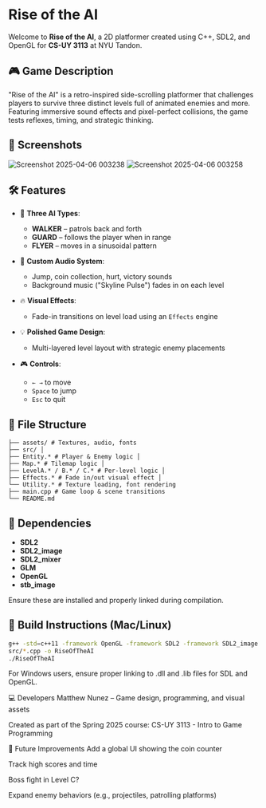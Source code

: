 # Rise of the AI

Welcome to **Rise of the AI**, a 2D platformer created using C++, SDL2, and OpenGL for **CS-UY 3113** at NYU Tandon.

## 🎮 Game Description

"Rise of the AI" is a retro-inspired side-scrolling platformer that challenges players to survive three distinct levels full of animated enemies and more. Featuring immersive sound effects and pixel-perfect collisions, the game tests reflexes, timing, and strategic thinking.

## 📸 Screenshots
![Screenshot 2025-04-06 003238](https://github.com/user-attachments/assets/0a1d6267-1a89-44f6-b414-637a823ff539)
![Screenshot 2025-04-06 003258](https://github.com/user-attachments/assets/1c997ac1-3e07-4763-98c9-ccfc66443f52)


## 🛠️ Features

- 🧠 **Three AI Types**:  
  - **WALKER** – patrols back and forth  
  - **GUARD** – follows the player when in range  
  - **FLYER** – moves in a sinusoidal pattern

- 🎵 **Custom Audio System**:
  - Jump, coin collection, hurt, victory sounds
  - Background music ("Skyline Pulse") fades in on each level

- 🔥 **Visual Effects**:
  - Fade-in transitions on level load using an `Effects` engine

- 💡 **Polished Game Design**:
  - Multi-layered level layout with strategic enemy placements

- 🎮 **Controls**:
  - `← →` to move
  - `Space` to jump
  - `Esc` to quit

## 📁 File Structure
    ├── assets/ # Textures, audio, fonts 
    ├── src/ │ 
    ├── Entity.* # Player & Enemy logic │ 
    ├── Map.* # Tilemap logic │ 
    ├── LevelA.* / B.* / C.* # Per-level logic │ 
    ├── Effects.* # Fade in/out visual effect │ 
    └── Utility.* # Texture loading, font rendering 
    ├── main.cpp # Game loop & scene transitions 
    └── README.md

## 🧩 Dependencies

- **SDL2**
- **SDL2_image**
- **SDL2_mixer**
- **GLM**
- **OpenGL**
- **stb_image**

Ensure these are installed and properly linked during compilation.

## 🚀 Build Instructions (Mac/Linux)

```bash
g++ -std=c++11 -framework OpenGL -framework SDL2 -framework SDL2_image -framework SDL2_mixer \
src/*.cpp -o RiseOfTheAI
./RiseOfTheAI
```
For Windows users, ensure proper linking to .dll and .lib files for SDL and OpenGL.

💻 Developers
Matthew Nunez – Game design, programming, and visual assets

Created as part of the Spring 2025 course: CS-UY 3113 - Intro to Game Programming

🏁 Future Improvements
Add a global UI showing the coin counter

Track high scores and time

Boss fight in Level C?

Expand enemy behaviors (e.g., projectiles, patrolling platforms)


